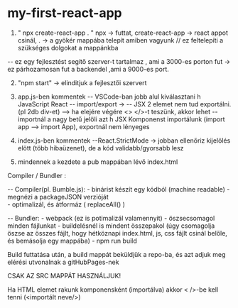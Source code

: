 # my-first-react-app

1. " npx create-react-app . " npx -> futtat, create-react-app -> react appot csinál, . -> a gyökér mappába telepít amiben vagyunk // ez feltelepíti a szükséges dolgokat a mappánkba

-- ez egy fejlesztést segítő szerver-t tartalmaz , ami a 3000-es porton fut -> ez párhozamosan fut a backendel ,ami a 9000-es port.

2. "npm start" -> elinditjuk a fejlesztői szervert

3. app.js-ben kommentek
-- VSCode-ban jobb alul kiválasztani h JavaScript React
-- import/export ->
-- JSX 2 elemet nem tud exportálni. (pl 2db div-et) --> ha elejére végére <> </>-t teszünk, akkor lehet
-- importnál a nagy betű jelöli azt h JSX Komponenst importálunk (import app --> import App), exportnál nem lényeges


4. index.js-ben kommentek
--React.StrictMode -> jobban ellenőriz kijelölés elött (több hibaüzenet), de a kód validabb/gyorsabb lesz

5. mindennek a kezdete a pub mappában lévő index.html


Compiler / Bundler :

-- Compiler(pl. Bumble.js): - binárist készít egy kódból (machine readable)
                            - megnézi a packageJSON verzióját  
                            - optimalizál, és átformáz ( replaceAll() )

-- Bundler:     - webpack (ez is potimalizál valamennyit)
                - öszsecsomagol minden fájlunkat
                - buildelésnél is mindent összepakol (úgy csomagolja öszse az összes fájlt, hogy hétköznapi index.html, js, css fájlt csinál belőle, és bemásolja egy mappába)
                - npm run build

Build futtatása után, a build mappát beküldjük a repo-ba, és azt adjuk meg elérési utvonalnak a gitHubPages-nek

CSAK AZ SRC MAPPÁT HASZNÁLJUK!

Ha HTML elemet rakunk komponensként (importálva) akkor < />-be kell tenni (<importált neve/>)